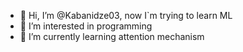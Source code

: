 - 👋 Hi, I’m @Kabanidze03, now I`m trying to learn ML
- 👀 I’m interested in programming 
- 🌱 I’m currently learning attention mechanism


<!---
Kabanidze03/Kabanidze03 is a ✨ special ✨ repository because its `README.md` (this file) appears on your GitHub profile.
You can click the Preview link to take a look at your changes.
--->
